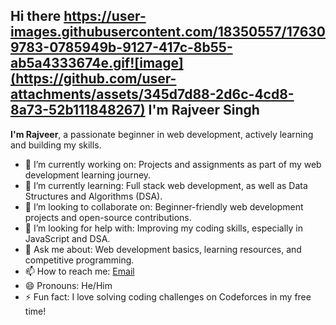 
## Hi there https://user-images.githubusercontent.com/18350557/176309783-0785949b-9127-417c-8b55-ab5a4333674e.gif![image](https://github.com/user-attachments/assets/345d7d88-2d6c-4cd8-8a73-52b111848267) I'm Rajveer Singh

<!-- <div align="center">
  
  [![Typing SVG](https://readme-typing-svg.demolab.com?font=Poppins&weight=600&pause=1000&color=217BF7&width=435&lines=Learning+FullStack+Web+Development;Learning+DSA+using+CPP)](https://git.io/typing-svg) -->

  
  
  <b>I'm Rajveer</b>, a passionate beginner in web development, actively learning and building my skills.
<!--   
  <br><br>
  
</div> -->

- 🔭 I’m currently working on: Projects and assignments as part of my web development learning journey.
- 🌱 I’m currently learning: Full stack web development, as well as Data Structures and Algorithms (DSA).
- 👯 I’m looking to collaborate on: Beginner-friendly web development projects and open-source contributions.
- 🤔 I’m looking for help with: Improving my coding skills, especially in JavaScript and DSA.
- 💬 Ask me about: Web development basics, learning resources, and competitive programming.
- 📫 How to reach me: [Email](mailto:rajveergreets@gmail.com)
- 😄 Pronouns: He/Him
- ⚡ Fun fact: I love solving coding challenges on Codeforces in my free time!

<!---

Feel free to customize this further to better reflect your personal style and current activities!
-->

